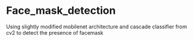 # Face_mask_detection
Using slightly modified mobilenet architecture and cascade classifier from cv2 to detect the presence of facemask
